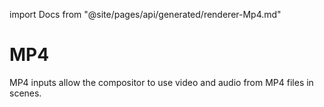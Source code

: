 import Docs from "@site/pages/api/generated/renderer-Mp4.md"

# MP4
MP4 inputs allow the compositor to use video and audio from MP4 files in scenes.

<Docs />
